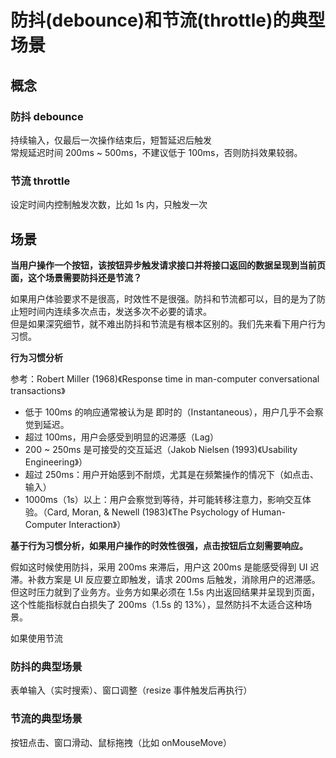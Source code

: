 # 防抖(debounce)和节流(throttle)的典型场景
## 概念
### 防抖 debounce
持续输入，仅最后一次操作结束后，短暂延迟后触发  
常规延迟时间 200ms ~ 500ms，不建议低于 100ms，否则防抖效果较弱。

### 节流 throttle
设定时间内控制触发次数，比如 1s 内，只触发一次

## 场景 
**当用户操作一个按钮，该按钮异步触发请求接口并将接口返回的数据呈现到当前页面，这个场景需要防抖还是节流？**

如果用户体验要求不是很高，时效性不是很强。防抖和节流都可以，目的是为了防止短时间内连续多次点击，发送多次不必要的请求。  
但是如果深究细节，就不难出防抖和节流是有根本区别的。我们先来看下用户行为习惯。

**行为习惯分析**  

参考：Robert Miller (1968)《Response time in man-computer conversational transactions》

- 低于 100ms 的响应通常被认为是 即时的（Instantaneous），用户几乎不会察觉到延迟。
- 超过 100ms，用户会感受到明显的迟滞感（Lag）  
- 200 ~ 250ms 是可接受的交互延迟（Jakob Nielsen (1993)《Usability Engineering》）  
- 超过 250ms：用户开始感到不耐烦，尤其是在频繁操作的情况下（如点击、输入）
- 1000ms（1s）以上：用户会察觉到等待，并可能转移注意力，影响交互体验。（Card, Moran, & Newell (1983)《The Psychology of Human-Computer Interaction》）

**基于行为习惯分析，如果用户操作的时效性很强，点击按钮后立刻需要响应。**

假如这时候使用防抖，采用 200ms 来滞后，用户这 200ms 是能感受得到 UI 迟滞。补救方案是 UI 反应要立即触发，请求 200ms 后触发，消除用户的迟滞感。但这时压力就到了业务方。业务方如果必须在 1.5s 内出返回结果并呈现到页面，这个性能指标就白白损失了 200ms（1.5s 的 13%），显然防抖不太适合这种场景。

如果使用节流

### 防抖的典型场景  
表单输入（实时搜索）、窗口调整（resize 事件触发后再执行）

### 节流的典型场景  
按钮点击、窗口滑动、鼠标拖拽（比如 onMouseMove）
